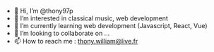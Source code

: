 - 👋 Hi, I’m @thony97p
- 👀 I’m interested in classical music, web development
- 🌱 I’m currently learning web development (Javascript, React, Vue)
- 💞️ I’m looking to collaborate on ...
- 📫 How to reach me : thony.william@live.fr

<!---
thony97p/thony97p is a ✨ special ✨ repository because its `README.md` (this file) appears on your GitHub profile.
You can click the Preview link to take a look at your changes.
--->
